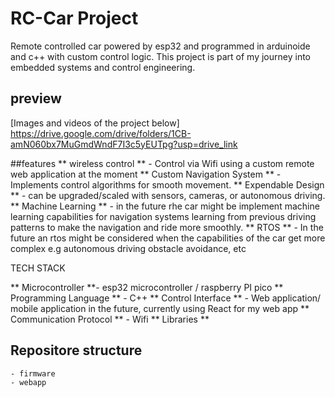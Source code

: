 # RC-Car Project

Remote controlled car powered by esp32 and programmed in arduinoide and c++ with
custom control logic.
This project is part of my journey into embedded systems and control engineering.

 ## preview
 [Images and videos of the project below]
 https://drive.google.com/drive/folders/1CB-amN060bx7MuGmdWndF7I3c5yEUTpg?usp=drive_link

 ##features
 ** wireless control ** - Control via Wifi using a custom remote web application at the moment
 ** Custom Navigation System ** - Implements control algorithms for smooth movement.
 ** Expendable Design ** - can be upgraded/scaled with sensors, cameras, or autonomous driving.
 ** Machine Learning ** - in the future rhe car might be implement machine learning capabilities for navigation systems
                           learning from previous driving patterns to make the navigation and ride more smoothly.
 ** RTOS ** - In the future an rtos might be considered when the capabilities of the car get more complex e.g autonomous driving
               obstacle avoidance, etc

TECH STACK

** Microcontroller **- esp32 microcontroller / raspberry PI pico
** Programming Language ** - C++
** Control Interface ** - Web application/ mobile application in the future, currently using React for my web app
** Communication Protocol ** - Wifi
** Libraries **

## Repositore structure
    - firmware
    - webapp
